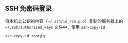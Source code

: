 ## SSH 免密码登录
将本机上公钥的内容（`~/.ssh/id_rsa.pub`）复制的服务器上的 `~/.ssh/authorized_keys` 文件中，使用 `ssh-copy-id`
```
ssh-copy-id root@ip
```
